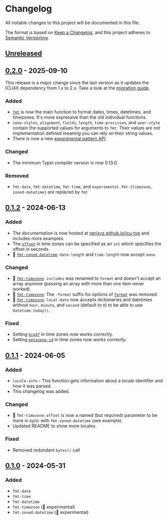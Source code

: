 # Changelog

<!-- markdownlint-configure-file { "no-duplicate-heading": { "siblings_only": true } } -->

All notable changes to this project will be documented in this file.

The format is based on [Keep a Changelog](https://keepachangelog.com/en/1.1.0/),
and this project adheres to [Semantic Versioning](https://semver.org/spec/v2.0.0.html).

<!--
Types of changes:
    - Added for new features.
    - Changed for changes in existing functionality.
    - Deprecated for soon-to-be removed features.
    - Removed for now removed features.
    - Fixed for any bug fixes.
    - Security in case of vulnerabilities.
-->

## [Unreleased]

## [0.2.0] - 2025-09-10

This release is a major change since the last version as it updates the ICU4X dependency from 1.x to 2.x. Take a look at the [migration guide](https://nerixyz.github.io/icu-typ/v0.2.0/migration/).

### Added

- [`fmt`](https://nerixyz.github.io/icu-typ/v0.2.0/fmt) is now the main function to format dates, times, datetimes, and timezones. It's more expressive than the old individual functions.
- `zone-styles`, `alignment`, `fields`, `length`, `time-precision`, and `year-style` contain the supported values for arguments to `fmt`. Their values are _not_ implementation defined meaning you can rely on their string values.
- There is now a new [experimental pattern API](https://nerixyz.github.io/icu-typ/v0.2.0/fmt/#experimental-pattern).

### Changed

- The minimum Typst compiler version is now 0.13.0.

### Removed

- `fmt-date`, `fmt-datetime`, `fmt-time`, and `experimental.fmt-{timezone, zoned-datetime}` are replaced by `fmt`

## [0.1.2] - 2024-06-13

### Added

- The documentation is now hosted at [nerixyz.github.io/icu-typ](https://nerixyz.github.io/icu-typ/) and includes more examples.
- The [`offset`](https://nerixyz.github.io/icu-typ/v0.1.2/fmt-timezone/#offset) in time zones can be specified as an `int` which specifies the offset in seconds.
- 🚧 [`fmt-zoned-datetime`](https://nerixyz.github.io/icu-typ/v0.1.2/fmt-zoned-datetime): `date-length` and `time-length` now accept `none`.

### Changed

- 🚧 [`fmt-timezone`](https://nerixyz.github.io/icu-typ/v0.1.2/fmt-timezone): `includes` was renamed to `format` and doesn't accept an array anymore (passing an array with more than one item never worked).
- 🚧 [`fmt-timezone`](https://nerixyz.github.io/icu-typ/v0.1.2/fmt-timezone): The `-format` suffix for options of [`format`](https://nerixyz.github.io/icu-typ/v0.1.2/fmt-timezone#format) was removed.
- 🚧 [`fmt-timezone`](https://nerixyz.github.io/icu-typ/v0.1.2/fmt-timezone): `local-date` now accepts dictionaries and datetimes without `hour`, `minute`, and `second` (default to `0`) to be able to use `datetime.today()`.

### Fixed

- Setting [`bcp47`](https://nerixyz.github.io/icu-typ/v0.1.2/fmt-timezone/#bcp47) in time zones now works correctly.
- Setting [`metazone-id`](https://nerixyz.github.io/icu-typ/v0.1.2/fmt-timezone/#metazone-id) in time zones now works correctly.

## [0.1.1] - 2024-06-05

### Added

- `locale-info` - This function gets information about a locale identifier and how it was parsed.
- This changelog was added.

### Changed

- 🚧 `fmt-timezone`: `offset` is now a named (but required) parameter to be more in sync with `fmt-zoned-datetime` (see example).
- Updated README to show more locales.

### Fixed

- Removed redundant `bytes()` call

## [0.1.0] - 2024-05-31

### Added

- `fmt-date`
- `fmt-time`
- `fmt-datetime`
- `fmt-timezone` (🚧 experimental)
- `fmt-zoned-datetime` (🚧 experimental)

[unreleased]: https://github.com/Nerixyz/icu-typ/compare/v0.2.0...HEAD
[0.2.0]: https://github.com/Nerixyz/icu-typ/compare/v0.1.2...v0.2.0
[0.1.2]: https://github.com/Nerixyz/icu-typ/compare/v0.1.1...v0.1.2
[0.1.1]: https://github.com/Nerixyz/icu-typ/releases/tag/v0.1.0...v0.1.1
[0.1.0]: https://github.com/Nerixyz/icu-typ/releases/tag/v0.1.0
